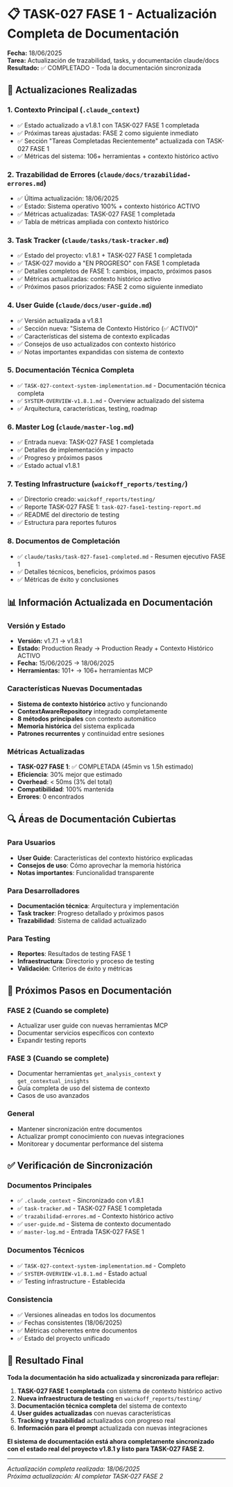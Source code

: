 # 📋 TASK-027 FASE 1 - Actualización Completa de Documentación

**Fecha:** 18/06/2025  
**Tarea:** Actualización de trazabilidad, tasks, y documentación claude/docs  
**Resultado:** ✅ COMPLETADO - Toda la documentación sincronizada

## 🎯 Actualizaciones Realizadas

### 1. Contexto Principal (`.claude_context`)
- ✅ Estado actualizado a v1.8.1 con TASK-027 FASE 1 completada
- ✅ Próximas tareas ajustadas: FASE 2 como siguiente inmediato
- ✅ Sección "Tareas Completadas Recientemente" actualizada con TASK-027 FASE 1
- ✅ Métricas del sistema: 106+ herramientas + contexto histórico activo

### 2. Trazabilidad de Errores (`claude/docs/trazabilidad-errores.md`)
- ✅ Última actualización: 18/06/2025
- ✅ Estado: Sistema operativo 100% + contexto histórico ACTIVO
- ✅ Métricas actualizadas: TASK-027 FASE 1 completada
- ✅ Tabla de métricas ampliada con contexto histórico

### 3. Task Tracker (`claude/tasks/task-tracker.md`)
- ✅ Estado del proyecto: v1.8.1 + TASK-027 FASE 1 completada
- ✅ TASK-027 movido a "EN PROGRESO" con FASE 1 completada
- ✅ Detalles completos de FASE 1: cambios, impacto, próximos pasos
- ✅ Métricas actualizadas: contexto histórico activo
- ✅ Próximos pasos priorizados: FASE 2 como siguiente inmediato

### 4. User Guide (`claude/docs/user-guide.md`)
- ✅ Versión actualizada a v1.8.1
- ✅ Sección nueva: "Sistema de Contexto Histórico (✅ ACTIVO)"
- ✅ Características del sistema de contexto explicadas
- ✅ Consejos de uso actualizados con contexto histórico
- ✅ Notas importantes expandidas con sistema de contexto

### 5. Documentación Técnica Completa
- ✅ `TASK-027-context-system-implementation.md` - Documentación técnica completa
- ✅ `SYSTEM-OVERVIEW-v1.8.1.md` - Overview actualizado del sistema
- ✅ Arquitectura, características, testing, roadmap

### 6. Master Log (`claude/master-log.md`)
- ✅ Entrada nueva: TASK-027 FASE 1 completada
- ✅ Detalles de implementación y impacto
- ✅ Progreso y próximos pasos
- ✅ Estado actual v1.8.1

### 7. Testing Infrastructure (`waickoff_reports/testing/`)
- ✅ Directorio creado: `waickoff_reports/testing/`
- ✅ Reporte TASK-027 FASE 1: `task-027-fase1-testing-report.md`
- ✅ README del directorio de testing
- ✅ Estructura para reportes futuros

### 8. Documentos de Completación
- ✅ `claude/tasks/task-027-fase1-completed.md` - Resumen ejecutivo FASE 1
- ✅ Detalles técnicos, beneficios, próximos pasos
- ✅ Métricas de éxito y conclusiones

## 📊 Información Actualizada en Documentación

### Versión y Estado
- **Versión:** v1.7.1 → v1.8.1
- **Estado:** Production Ready → Production Ready + Contexto Histórico ACTIVO
- **Fecha:** 15/06/2025 → 18/06/2025
- **Herramientas:** 101+ → 106+ herramientas MCP

### Características Nuevas Documentadas
- **Sistema de contexto histórico** activo y funcionando
- **ContextAwareRepository** integrado completamente
- **8 métodos principales** con contexto automático
- **Memoria histórica** del sistema explicada
- **Patrones recurrentes** y continuidad entre sesiones

### Métricas Actualizadas
- **TASK-027 FASE 1**: ✅ COMPLETADA (45min vs 1.5h estimado)
- **Eficiencia**: 30% mejor que estimado
- **Overhead**: < 50ms (3% del total)
- **Compatibilidad**: 100% mantenida
- **Errores**: 0 encontrados

## 🔍 Áreas de Documentación Cubiertas

### Para Usuarios
- **User Guide**: Características del contexto histórico explicadas
- **Consejos de uso**: Cómo aprovechar la memoria histórica
- **Notas importantes**: Funcionalidad transparente

### Para Desarrolladores  
- **Documentación técnica**: Arquitectura y implementación
- **Task tracker**: Progreso detallado y próximos pasos
- **Trazabilidad**: Sistema de calidad actualizado

### Para Testing
- **Reportes**: Resultados de testing FASE 1
- **Infraestructura**: Directorio y proceso de testing
- **Validación**: Criterios de éxito y métricas

## 🚀 Próximos Pasos en Documentación

### FASE 2 (Cuando se complete)
- Actualizar user guide con nuevas herramientas MCP
- Documentar servicios específicos con contexto
- Expandir testing reports

### FASE 3 (Cuando se complete)
- Documentar herramientas `get_analysis_context` y `get_contextual_insights`
- Guía completa de uso del sistema de contexto
- Casos de uso avanzados

### General
- Mantener sincronización entre documentos
- Actualizar prompt conocimiento con nuevas integraciones
- Monitorear y documentar performance del sistema

## ✅ Verificación de Sincronización

### Documentos Principales
- ✅ `.claude_context` - Sincronizado con v1.8.1
- ✅ `task-tracker.md` - TASK-027 FASE 1 completada
- ✅ `trazabilidad-errores.md` - Contexto histórico activo
- ✅ `user-guide.md` - Sistema de contexto documentado
- ✅ `master-log.md` - Entrada TASK-027 FASE 1

### Documentos Técnicos
- ✅ `TASK-027-context-system-implementation.md` - Completo
- ✅ `SYSTEM-OVERVIEW-v1.8.1.md` - Estado actual
- ✅ Testing infrastructure - Establecida

### Consistencia
- ✅ Versiones alineadas en todos los documentos
- ✅ Fechas consistentes (18/06/2025)
- ✅ Métricas coherentes entre documentos
- ✅ Estado del proyecto unificado

## 🎉 Resultado Final

**Toda la documentación ha sido actualizada y sincronizada para reflejar:**

1. **TASK-027 FASE 1 completada** con sistema de contexto histórico activo
2. **Nueva infraestructura de testing** en `waickoff_reports/testing/`
3. **Documentación técnica completa** del sistema de contexto
4. **User guides actualizadas** con nuevas características
5. **Tracking y trazabilidad** actualizados con progreso real
6. **Información para el prompt** actualizada con nuevas integraciones

**El sistema de documentación está ahora completamente sincronizado con el estado real del proyecto v1.8.1 y listo para TASK-027 FASE 2.**

---

*Actualización completa realizada: 18/06/2025*  
*Próxima actualización: Al completar TASK-027 FASE 2*
